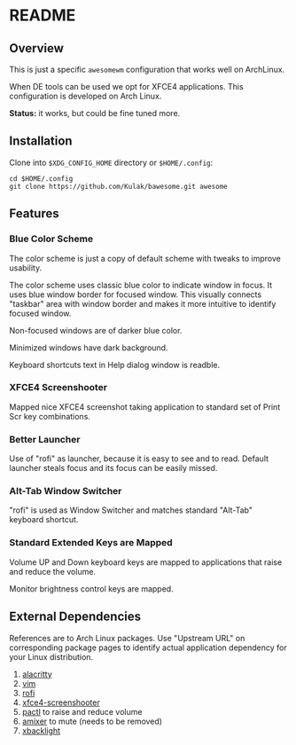 # README

## Overview

This is just a specific `awesomewm` configuration that works well on ArchLinux.

When DE tools can be used we opt for XFCE4 applications.  This configuration is developed on Arch Linux.

**Status:** it works, but could be fine tuned more.

## Installation

Clone into `$XDG_CONFIG_HOME` directory or `$HOME/.config`:

```
cd $HOME/.config
git clone https://github.com/Kulak/bawesome.git awesome
```

## Features

### Blue Color Scheme

The color scheme is just a copy of default scheme with tweaks to improve usability.

The color scheme uses classic blue color to indicate window in focus.  It uses blue window border for focused window.  This visually connects "taskbar" area with window border and makes it more intuitive to identify focused window.

Non-focused windows are of darker blue color.

Minimized windows have dark background.

Keyboard shortcuts text in Help dialog window is readble. 

### XFCE4 Screenshooter

Mapped nice XFCE4 screenshot taking application to standard set of Print Scr key combinations.

### Better Launcher

Use of "rofi" as launcher, because it is easy to see and to read.  Default launcher steals focus and its focus can be easily missed.

### Alt-Tab Window Switcher

"rofi" is used as Window Switcher and matches standard "Alt-Tab" keyboard shortcut.

### Standard Extended Keys are Mapped

Volume UP and Down keyboard keys are mapped to applications that raise and reduce the volume.

Monitor brightness control keys are mapped.

## External Dependencies

References are to Arch Linux packages.  Use "Upstream URL" on corresponding package pages to identify actual application dependency for your Linux distribution.

1. [alacritty](https://archlinux.org/packages/community/x86_64/alacritty/)
2. [vim](https://archlinux.org/packages/extra/x86_64/vim/)
3. [rofi](https://archlinux.org/packages/community/x86_64/rofi/)
4. [xfce4-screenshooter](https://archlinux.org/packages/extra/x86_64/xfce4-screenshooter/)
5. [pactl](https://archlinux.org/packages/extra/x86_64/libpulse/) to raise and reduce volume
6. [amixer](https://archlinux.org/packages/extra/x86_64/alsa-utils/) to mute (needs to be removed)
7. [xbacklight](https://archlinux.org/packages/extra/x86_64/xorg-xbacklight/)
